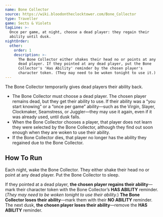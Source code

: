 ```yaml
---
name: Bone Collector
source: https://wiki.bloodontheclocktower.com/Bone_Collector
type: Traveller
game: Sects & Violets
tagLine: >-
  Once per game, at night, choose a dead player: they regain their
  ability until dusk.
nightOrder:
  other:
    order: 1
    description: >-
      The Bone Collector either shakes their head no or points at any
      dead player. If they pointed at any dead player, put the Bone
      Collector's 'Has Ability' reminder by the chosen player's
      character token. (They may need to be woken tonight to use it.)
---
```


The Bone Collector temporarily gives dead players their ability back.

- The Bone Collector must choose a dead player. The chosen player
  remains dead, but they get their ability to use. If their ability was
  a “you start knowing” or a “once per game” ability—such as the Virgin,
  Slayer, Clockmaker, Seamstress, or Juggler—they may use it again, even
  if it was already used, until dusk falls.
- When the Bone Collector chooses a player, that player does not learn
  they were selected by the Bone Collector, although they find out soon
  enough when they are woken to use their ability.
- If the Bone Collector dies, that player no longer has the ability they
  regained due to the Bone Collector.

## How To Run

Each night, wake the Bone Collector. They either shake their head no or
point at any dead player. Put the Bone Collector to sleep.

If they pointed at a dead player, **the chosen player regains their
ability**—mark their character token with the Bone Collector’s **HAS
ABILITY** reminder. (_They may need to be woken tonight to use their
ability._) **The Bone Collector loses their ability**—mark them with
their **NO ABILITY** reminder. The next dusk, **the chosen player loses
their ability**—remove the **HAS ABILITY** reminder.
